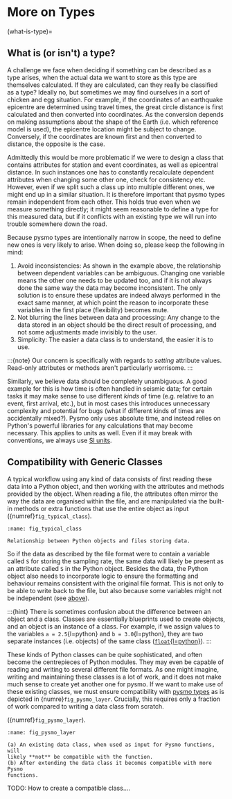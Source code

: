 # More on Types

(what-is-type)=
## What is (or isn't) a type?

A challenge we face when deciding if something can be described as a type arises, when
the actual data we want to store as this type are themselves calculated. If they are
calculated, can they really be classified as a type? Ideally no, but sometimes we may
find ourselves in a sort of chicken and egg situation. For example, if the coordinates of
an earthquake epicentre are determined using travel times, the great circle distance is
first calculated and then converted into coordinates. As the conversion depends on making
assumptions about the shape of the Earth (i.e. which reference model is used), the
epicentre location might be subject to change. Conversely, if the coordinates are known
first and then converted to distance, the opposite is the case.

Admittedly this would be more problematic if we were to design a class that contains
attributes for station and event coordinates, as well as epicentral distance. In such
instances one has to constantly recalculate dependent attributes when changing some other
one, check for consistency etc. However, even if we split such a class up into multiple
different ones, we might end up in a similar situation. It is therefore important that
pysmo types remain independent from each other. This holds true even when we measure
something directly; it might seem reasonable to define a type for this measured data,
but if it conflicts with an existing type we will run into trouble somewhere down the
road.

Because pysmo types are intentionally narrow in scope, the need to define new ones is
very likely to arise. When doing so, please keep the following in mind:

1. Avoid inconsistencies: As shown in the example above, the relationship between
   dependent variables can be ambiguous. Changing one variable means the other one
   needs to be updated too, and if it is not always done the same way the data may
   become inconsistent. The only solution is to ensure these updates are indeed
   always performed in the exact same manner, at which point the reason to
   incorporate these variables in the first place (flexibility) becomes mute.
2. Not blurring the lines between data and processing: Any change to the data
   stored in an object should be the direct result of processing, and not some
   adjustments made invisibly to the user.
3. Simplicity: The easier a data class is to understand, the easier it is to use.

:::{note}
Our concern is specifically with regards to _setting_ attribute values. Read-only
attributes or methods aren't particularly worrisome.
:::

Similarly, we believe data should be completely unambiguous. A good example for this is
how time is often handled in seismic data; for certain tasks it may make sense to use
different _kinds_ of time (e.g. relative to an event, first arrival, etc.), but in most
cases this introduces unnecessary complexity and potential for bugs (what if different
kinds of times are accidentally mixed?). Pysmo only uses absolute time, and instead
relies on Python's powerful libraries for any calculations that may become necessary.
This applies to units as well. Even if it may break with conventions, we always use
[SI units](https://en.wikipedia.org/wiki/International_System_of_Units).


## Compatibility with Generic Classes

A typical workflow using any kind of data consists of first reading these data into a
Python object, and then working with the attributes and methods provided by the object.
When reading a file, the attributes often mirror the way the data are organised within
the file, and are manipulated via the built-in methods or extra functions that use the
entire object as input ({numref}`fig_typical_class`).

```{figure} images/typical_class.drawio.png
:name: fig_typical_class

Relationship between Python objects and files storing data.
```

So if the data as described by the file format were to contain a variable called `S`
for storing the sampling rate, the same data will likely be present as an attribute
called `S` in the Python object. Besides the data, the Python object also needs to
incorporate logic to ensure the formatting and behaviour remains consistent with the
original file format. This is not only to be able to write back to the file, but also
because some variables might not be independent (see [above](<#what-is-type>)).

:::{hint}
There is sometimes confusion about the difference between an object and a class.
Classes are essentially blueprints used to create objects, and an object is an
instance of a class. For example, if we assign values to the variables `a = 2.5`{l=python}
and `b = 3.0`{l=python}, they are two separate instances (i.e. objects) of the same
class ([`float`{l=python}](inv:python#float)).
:::

These kinds of Python classes can be quite sophisticated, and often become the
centrepieces of Python modules. They may even be capable of reading and writing to
several different file formats. As one might imagine, writing and maintaining these
classes is a lot of work, and it does not make much sense to create yet another one
for pysmo. If we want to make use of these existing classes, we must ensure
compatibility with [pysmo types](project:types.md#types) as is depicted in
{numre}`fig_pysmo_layer`. Crucially, this requires only a fraction of work compared
to writing a data class from scratch.

({numref}`fig_pysmo_layer`).


```{figure} images/pysmo_layer.drawio.png
:name: fig_pysmo_layer

(a) An existing data class, when used as input for Pysmo functions, will
likely **not** be compatible with the function.
(b) After extending the data class it becomes compatible with more Pysmo
functions.
```

TODO: How to create a compatible class....
